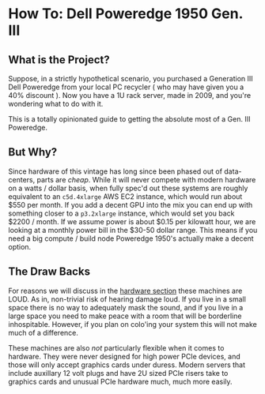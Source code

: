 # How To: Dell Poweredge 1950 Gen. III

## What is the Project?

Suppose, in a strictly hypothetical scenario, you purchased a Generation III Dell Poweredge
from your local PC recycler ( who may have given you a 40% discount ). Now you have
a 1U rack server, made in 2009, and you're wondering what to do with it.

This is a totally opinionated guide to getting the absolute most of a Gen. III Poweredge.

## But Why?

Since hardware of this vintage has long since been phased out of data-centers,
parts are *cheap*. While it will never compete with modern hardware
on a watts / dollar basis, when fully spec'd out these systems are roughly equivalent to
an `c5d.4xlarge` AWS EC2 instance, which would run about \$550 per month. If you add
a decent GPU into the mix you can end up with something closer to a `p3.2xlarge`
instance, which would set you back \$2200 / month. If we assume power is about
$0.15 per kilowatt hour, we are looking at a monthly power bill in the \$30-50 dollar range.
This means if you need a big compute / build node Poweredge 1950's actually make
a decent option.

## The Draw Backs

For reasons we will discuss in the [hardware section](docs/hardware.md) these machines
are LOUD. As in, non-trivial risk of hearing damage loud. If you live in a small
space there is no way to adequately mask the sound, and if you live in a large
space you need to make peace with a room that will be borderline inhospitable.
However, if you plan on colo'ing your system this will not make much of a difference.

These machines are also *not* particularly flexible when it comes to hardware. They
were never designed for high power PCIe devices, and those will only accept graphics
cards under duress. Modern servers that include auxillary 12 volt plugs and have
2U sized PCIe risers take to graphics cards and unusual PCIe hardware much, much
more easily.
